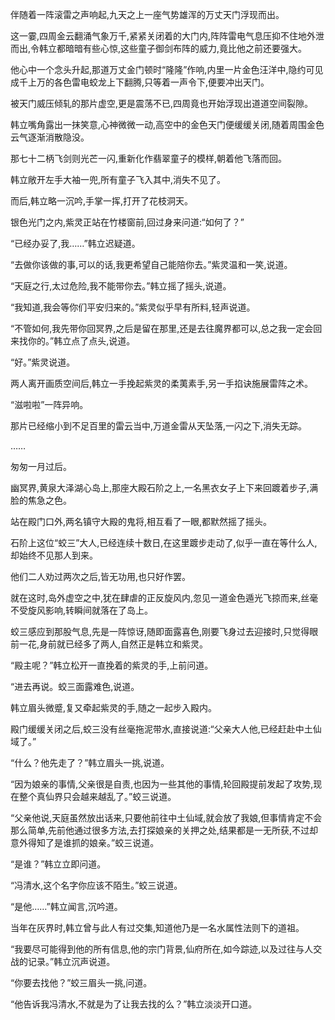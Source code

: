 
伴随着一阵滚雷之声响起,九天之上一座气势雄浑的万丈天门浮现而出。

这一霎,四周金云翻涌气象万千,紧紧关闭着的大门内,阵阵雷电气息压抑不住地外泄而出,令韩立都暗暗有些心惊,这些童子御剑布阵的威力,竟比他之前还要强大。

他心中一个念头升起,那道万丈金门顿时“隆隆”作响,内里一片金色汪洋中,隐约可见成千上万的各色雷电蛟龙上下翻腾,只等着一声令下,便要冲出天门。

被天门威压倾轧的那片虚空,更是震荡不已,四周竟也开始浮现出道道空间裂隙。

韩立嘴角露出一抹笑意,心神微微一动,高空中的金色天门便缓缓关闭,随着周围金色云气逐渐消散隐没。

那七十二柄飞剑则光芒一闪,重新化作翡翠童子的模样,朝着他飞落而回。

韩立敞开左手大袖一兜,所有童子飞入其中,消失不见了。

而后,韩立略一沉吟,手掌一挥,打开了花枝洞天。

银色光门之内,紫灵正站在竹楼窗前,回过身来问道:“如何了？”

“已经办妥了,我……”韩立迟疑道。

“去做你该做的事,可以的话,我更希望自己能陪你去。”紫灵温和一笑,说道。

“天庭之行,太过危险,我不能带你去。”韩立摇了摇头,说道。

“我知道,我会等你们平安归来的。”紫灵似乎早有所料,轻声说道。

“不管如何,我先带你回冥界,之后是留在那里,还是去往魔界都可以,总之我一定会回来找你的。”韩立点了点头,说道。

“好。”紫灵说道。

两人离开画质空间后,韩立一手挽起紫灵的柔荑素手,另一手掐诀施展雷阵之术。

“滋啦啦”一阵异响。

那片已经缩小到不足百里的雷云当中,万道金雷从天坠落,一闪之下,消失无踪。

……

匆匆一月过后。

幽冥界,黄泉大泽湖心岛上,那座大殿石阶之上,一名黑衣女子上下来回踱着步子,满脸的焦急之色。

站在殿门口外,两名镇守大殿的鬼将,相互看了一眼,都默然摇了摇头。

石阶上这位“蛟三”大人,已经连续十数日,在这里踱步走动了,似乎一直在等什么人,却始终不见那人到来。

他们二人劝过两次之后,皆无功用,也只好作罢。

就在这时,岛外虚空之中,犹在肆虐的正反旋风内,忽见一道金色遁光飞掠而来,丝毫不受旋风影响,转瞬间就落在了岛上。

蛟三感应到那股气息,先是一阵惊讶,随即面露喜色,刚要飞身过去迎接时,只觉得眼前一花,身前就已经多了两人,自然正是韩立和紫灵。

“殿主呢？”韩立松开一直挽着的紫灵的手,上前问道。

“进去再说。蛟三面露难色,说道。

韩立眉头微蹙,复又牵起紫灵的手,随之一起步入殿内。

殿门缓缓关闭之后,蛟三没有丝毫拖泥带水,直接说道:“父亲大人他,已经赶赴中土仙域了。”

“什么？他先走了？”韩立眉头一挑,说道。

“因为娘亲的事情,父亲很是自责,也因为一些其他的事情,轮回殿提前发起了攻势,现在整个真仙界只会越来越乱了。”蛟三说道。

“父亲他说,天庭虽然放出话来,只要他前往中土仙域,就会放了我娘,但事情肯定不会那么简单,先前他通过很多方法,去打探娘亲的关押之处,结果都是一无所获,不过却意外得知了是谁抓的娘亲。”蛟三说道。

“是谁？”韩立立即问道。

“冯清水,这个名字你应该不陌生。”蛟三说道。

“是他……”韩立闻言,沉吟道。

当年在灰界时,韩立曾与此人有过交集,知道他乃是一名水属性法则下的道祖。

“我要尽可能得到他的所有信息,他的宗门背景,仙府所在,如今踪迹,以及过往与人交战的记录。”韩立沉声说道。

“你要去找他？”蛟三眉头一挑,问道。

“他告诉我冯清水,不就是为了让我去找的么？”韩立淡淡开口道。